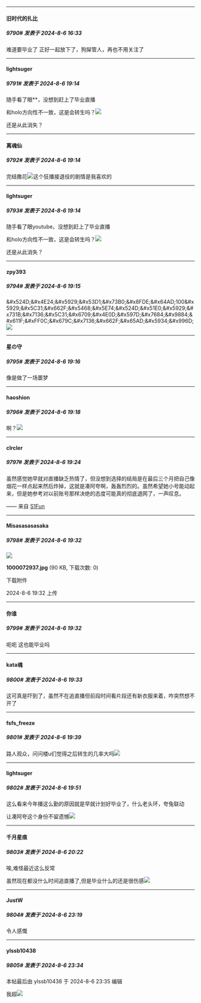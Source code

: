 ﻿
*****

####  旧时代的扎比  
##### 9790#       发表于 2024-8-6 16:33

难道要毕业了
正好一起放下了，狗屎管人，再也不用关注了


*****

####  lightsuger  
##### 9791#       发表于 2024-8-6 19:14

随手看了眼**，没想到赶上了毕业直播

和holo方向性不一致，这是会转生吗？<img src="https://static.saraba1st.com/image/smiley/face2017/067.png" referrerpolicy="no-referrer">

还是从此消失？

*****

####  离魂仙  
##### 9792#       发表于 2024-8-6 19:14

完结撒花<img src="https://static.saraba1st.com/image/smiley/face2017/186.png" referrerpolicy="no-referrer">这个狂播接退役的剧情是我喜欢的

*****

####  lightsuger  
##### 9793#       发表于 2024-8-6 19:14

随手看了眼youtube，没想到赶上了毕业直播

和holo方向性不一致，这是会转生吗？<img src="https://static.saraba1st.com/image/smiley/face2017/067.png" referrerpolicy="no-referrer">

还是从此消失？

*****

####  zpy393  
##### 9794#       发表于 2024-8-6 19:15

&amp;#x524D;&amp;#x4E24;&amp;#x5929;&amp;#x53D1;&amp;#x73B0;&amp;#x8FDE;&amp;#x64AD;100&amp;#x5929;&amp;#x5C31;&amp;#x662F;&amp;#x5468;&amp;#x5E74;&amp;#x524D;&amp;#x51E0;&amp;#x5929;&amp;#x731B;&amp;#x7136;&amp;#x5C31;&amp;#x6709;&amp;#x4E0D;&amp;#x597D;&amp;#x7684;&amp;#x9884;&amp;#x611F;&amp;#xFF0C;&amp;#x679C;&amp;#x7136;&amp;#x662F;&amp;#x65AD;&amp;#x5934;&amp;#x996D;<img src="https://static.saraba1st.com/image/smiley/face2017/186.png" referrerpolicy="no-referrer">

*****

####  星の守  
##### 9795#       发表于 2024-8-6 19:16

像是做了一场噩梦


*****

####  haoshion  
##### 9796#       发表于 2024-8-6 19:18

啊？<img src="https://static.saraba1st.com/image/smiley/face2017/019.png" referrerpolicy="no-referrer">

*****

####  cIrcler  
##### 9797#       发表于 2024-8-6 19:24

虽然感觉她早就对直播缺乏热情了，但没想到选择的结局是在最后三个月把自己像烟花一样点起来然后炸掉，这就是凑阿夸啊，轰轰烈烈的。虽然希望她小号能动起来，但是她参考对以前账号那样决绝的态度可能真的彻底退网了，一声叹息。

—— 来自 [S1Fun](https://s1fun.koalcat.com)


*****

####  Misasasasasaka  
##### 9798#       发表于 2024-8-6 19:32

<img src="https://img.saraba1st.com/forum/202408/06/193221ak3bpxx52ccdsxsm.jpg" referrerpolicy="no-referrer">

<strong>1000072937.jpg</strong> (90 KB, 下载次数: 0)

下载附件

2024-8-6 19:32 上传

*****

####  你谁  
##### 9799#       发表于 2024-8-6 19:32

呃呃 这也能毕业吗

*****

####  kata魂  
##### 9800#       发表于 2024-8-6 19:33

这可真是吓到了，虽然不在追直播但前段时间看片段还有新衣服来着，咋突然想不开了


*****

####  fsfs_freeze  
##### 9801#       发表于 2024-8-6 19:39

路人观众，问问楼u们觉得之后转生的几率大吗<img src="https://static.saraba1st.com/image/smiley/face2017/009.gif" referrerpolicy="no-referrer">


*****

####  lightsuger  
##### 9802#       发表于 2024-8-6 19:51

这么看来今年播这么勤的原因就是早就计划好毕业了，什么老头环，夸兔联动

让凑阿夸这个身份不留遗憾<img src="https://static.saraba1st.com/image/smiley/face2017/068.png" referrerpolicy="no-referrer">


*****

####  千月星痕  
##### 9803#       发表于 2024-8-6 20:22

唉,难怪最近这么反常

虽然现在都没什么时间追直播了,但是毕业什么的还是很伤感<img src="https://static.saraba1st.com/image/smiley/face2017/001.png" referrerpolicy="no-referrer">


*****

####  JustW  
##### 9804#       发表于 2024-8-6 23:19

令人感慨


*****

####  ylssb10438  
##### 9805#       发表于 2024-8-6 23:34

 本帖最后由 ylssb10438 于 2024-8-6 23:35 编辑 

我超<img src="https://static.saraba1st.com/image/smiley/face2017/108.png" referrerpolicy="no-referrer">

